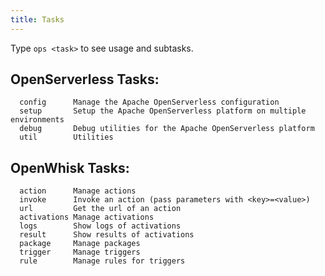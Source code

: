 ```yaml
---
title: Tasks
---
```



Type `ops <task>` to see usage and subtasks.

## OpenServerless Tasks:

```
  config      Manage the Apache OpenServerless configuration
  setup       Setup the Apache OpenServerless platform on multiple environments
  debug       Debug utilities for the Apache OpenServerless platform
  util        Utilities
```

## OpenWhisk Tasks:

```text
  action      Manage actions
  invoke      Invoke an action (pass parameters with <key>=<value>)
  url         Get the url of an action
  activations Manage activations
  logs        Show logs of activations
  result      Show results of activations
  package     Manage packages
  trigger     Manage triggers
  rule        Manage rules for triggers
```
